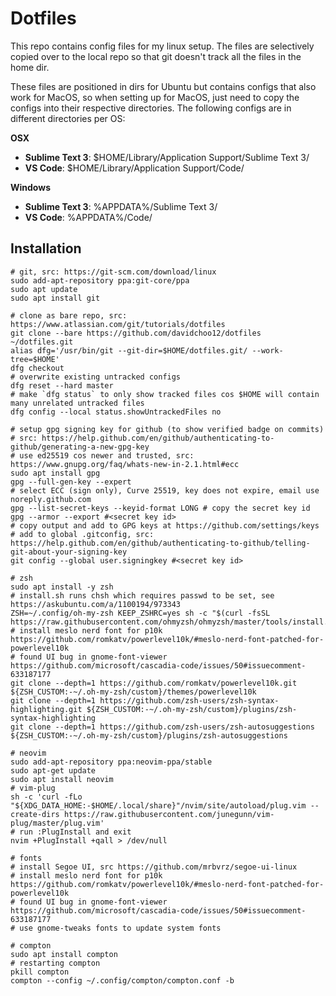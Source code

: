 # Dotfiles
This repo contains config files for my linux setup. The files are selectively copied over to the local repo so that git doesn't track all the files in the home dir.

These files are positioned in dirs for Ubuntu but contains configs that also work for MacOS, so when setting up for MacOS, just need to copy the configs into their respective directories. The following configs are in different directories per OS:

**OSX**
- **Sublime Text 3**: $HOME/Library/Application Support/Sublime Text 3/
- **VS Code**: $HOME/Library/Application Support/Code/

**Windows**
- **Sublime Text 3**: %APPDATA%/Sublime Text 3/
- **VS Code**: %APPDATA%/Code/

## Installation

```
# git, src: https://git-scm.com/download/linux
sudo add-apt-repository ppa:git-core/ppa
sudo apt update
sudo apt install git

# clone as bare repo, src: https://www.atlassian.com/git/tutorials/dotfiles
git clone --bare https://github.com/davidchoo12/dotfiles ~/dotfiles.git
alias dfg='/usr/bin/git --git-dir=$HOME/dotfiles.git/ --work-tree=$HOME'
dfg checkout
# overwrite existing untracked configs
dfg reset --hard master
# make `dfg status` to only show tracked files cos $HOME will contain many unrelated untracked files
dfg config --local status.showUntrackedFiles no

# setup gpg signing key for github (to show verified badge on commits)
# src: https://help.github.com/en/github/authenticating-to-github/generating-a-new-gpg-key
# use ed25519 cos newer and trusted, src: https://www.gnupg.org/faq/whats-new-in-2.1.html#ecc
sudo apt install gpg
gpg --full-gen-key --expert
# select ECC (sign only), Curve 25519, key does not expire, email use noreply.github.com
gpg --list-secret-keys --keyid-format LONG # copy the secret key id
gpg --armor --export #<secret key id>
# copy output and add to GPG keys at https://github.com/settings/keys
# add to global .gitconfig, src: https://help.github.com/en/github/authenticating-to-github/telling-git-about-your-signing-key
git config --global user.signingkey #<secret key id>

# zsh
sudo apt install -y zsh
# install.sh runs chsh which requires passwd to be set, see https://askubuntu.com/a/1100194/973343
ZSH=~/.config/oh-my-zsh KEEP_ZSHRC=yes sh -c "$(curl -fsSL https://raw.githubusercontent.com/ohmyzsh/ohmyzsh/master/tools/install.sh)"
# install meslo nerd font for p10k https://github.com/romkatv/powerlevel10k/#meslo-nerd-font-patched-for-powerlevel10k
# found UI bug in gnome-font-viewer https://github.com/microsoft/cascadia-code/issues/50#issuecomment-633187177
git clone --depth=1 https://github.com/romkatv/powerlevel10k.git ${ZSH_CUSTOM:-~/.oh-my-zsh/custom}/themes/powerlevel10k
git clone --depth=1 https://github.com/zsh-users/zsh-syntax-highlighting.git ${ZSH_CUSTOM:-~/.oh-my-zsh/custom}/plugins/zsh-syntax-highlighting
git clone --depth=1 https://github.com/zsh-users/zsh-autosuggestions ${ZSH_CUSTOM:-~/.oh-my-zsh/custom}/plugins/zsh-autosuggestions

# neovim
sudo add-apt-repository ppa:neovim-ppa/stable
sudo apt-get update
sudo apt install neovim
# vim-plug
sh -c 'curl -fLo "${XDG_DATA_HOME:-$HOME/.local/share}"/nvim/site/autoload/plug.vim --create-dirs https://raw.githubusercontent.com/junegunn/vim-plug/master/plug.vim'
# run :PlugInstall and exit
nvim +PlugInstall +qall > /dev/null

# fonts
# install Segoe UI, src https://github.com/mrbvrz/segoe-ui-linux
# install meslo nerd font for p10k https://github.com/romkatv/powerlevel10k/#meslo-nerd-font-patched-for-powerlevel10k
# found UI bug in gnome-font-viewer https://github.com/microsoft/cascadia-code/issues/50#issuecomment-633187177
# use gnome-tweaks fonts to update system fonts

# compton
sudo apt install compton
# restarting compton
pkill compton
compton --config ~/.config/compton/compton.conf -b
```
